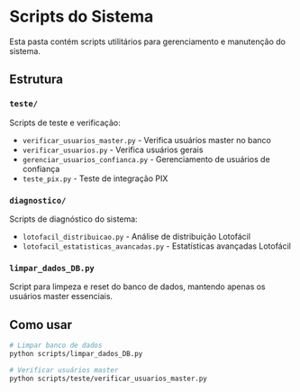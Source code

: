 # Scripts do Sistema

Esta pasta contém scripts utilitários para gerenciamento e manutenção do sistema.

## Estrutura

### `teste/`
Scripts de teste e verificação:
- `verificar_usuarios_master.py` - Verifica usuários master no banco
- `verificar_usuarios.py` - Verifica usuários gerais
- `gerenciar_usuarios_confianca.py` - Gerenciamento de usuários de confiança
- `teste_pix.py` - Teste de integração PIX

### `diagnostico/`
Scripts de diagnóstico do sistema:
- `lotofacil_distribuicao.py` - Análise de distribuição Lotofácil
- `lotofacil_estatisticas_avancadas.py` - Estatísticas avançadas Lotofácil

### `limpar_dados_DB.py`
Script para limpeza e reset do banco de dados, mantendo apenas os usuários master essenciais.

## Como usar

```bash
# Limpar banco de dados
python scripts/limpar_dados_DB.py

# Verificar usuários master
python scripts/teste/verificar_usuarios_master.py
```


